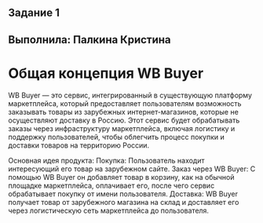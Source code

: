 ## Задание 1
## Выполнила: Палкина Кристина

# Общая концепция WB Buyer
WB Buyer — это сервис, интегрированный в существующую платформу маркетплейса, который предоставляет пользователям возможность заказывать товары из зарубежных интернет-магазинов, которые не осуществляют доставку в Россию. Этот сервис будет обрабатывать заказы через инфраструктуру маркетплейса, включая логистику и поддержку пользователей, чтобы облегчить процесс покупки и доставки товаров на территорию России.

Основная идея продукта:
Покупка: Пользователь находит интересующий его товар на зарубежном сайте.
Заказ через WB Buyer: С помощью WB Buyer он добавляет товар в корзину, как на обычной площадке маркетплейса, оплачивает его, после чего сервис обрабатывает покупку от имени пользователя.
Доставка: WB Buyer получает товар от зарубежного магазина на склад и доставляет его через логистическую сеть маркетплейса до пользователя.
